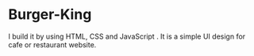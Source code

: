 # Burger-King
I build it by using HTML, CSS and JavaScript . It is a simple UI design for  cafe or restaurant website.

